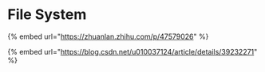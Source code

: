 # File System

{% embed url="https://zhuanlan.zhihu.com/p/47579026" %}

{% embed url="https://blog.csdn.net/u010037124/article/details/39232271" %}









